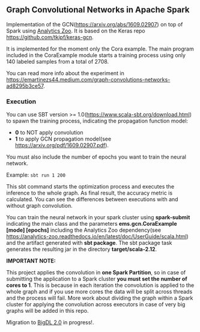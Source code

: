 ## Graph Convolutional Networks in Apache Spark

Implementation of the GCN(https://arxiv.org/abs/1609.02907) on top of Spark using [Analytics Zoo](https://analytics-zoo.readthedocs.io/en/latest/#). It is based on the Keras repo https://github.com/tkipf/keras-gcn.

It is implemented for the moment only the Cora example. The main program included in the CoraExample module starts a training process using only 140 labeled samples from a total of 2708.

You can read more info about the experiment in https://emartinezs44.medium.com/graph-convolutions-networks-ad8295b3ce57.

### Execution

You can use SBT version >= 1.0(https://www.scala-sbt.org/download.html) to spawn the training process, indicating the propagation function model:
- **0** to NOT apply convolution
- **1** to apply GCN propagation model(see https://arxiv.org/pdf/1609.02907.pdf).

You must also include the number of epochs you want to train the neural network.

Example:
	```sbt run 1 200```

This sbt command starts the optimization process and executes the inference to the whole graph. As final result, the accuracy metric is calculated. You can see the differences between executions with and without graph convolution.

You can train the neural network in your spark cluster using **spark-submit** indicating the main class and the parameters **ems.gcn.CoraExample [mode] [epochs]** including the Analytics Zoo dependency(see https://analytics-zoo.readthedocs.io/en/latest/doc/UserGuide/scala.html) and the artifact generated with **sbt package**. The sbt package task generates the resulting jar in the directory **target/scala-2.12**.

**IMPORTANT NOTE:**

This project applies the convolution in **one Spark Partition**, so in case of submitting the application to a Spark cluster **you must set the number of cores to 1**. This is because in each iteration the convolution is applied to the whole graph and if you use more cores the data will be split across threads and the process will fail. More work about dividing the graph within a Spark cluster for applying the convolution across executors in case of very big graphs will be added in this repo.

Migration to [BigDL 2.0](https://bigdl.readthedocs.io/en/latest/) in progress!.